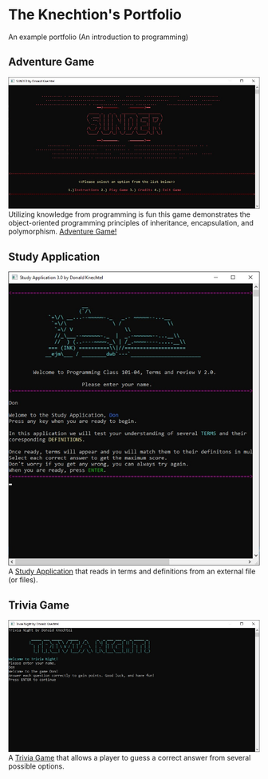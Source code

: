 # The Knechtion's Portfolio
An example portfolio (An introduction to programming)

## Adventure Game
![SUNDER](./SUNDER.jpg)
Utilizing knowledge from programming is fun this game demonstrates the object-oriented programming principles of inheritance, encapsulation, and polymorphism.
[Adventure Game!](https://github.com/TheKnechtion/SUNDER)

## Study Application
![Study Application](./StudyApp.jpg)
A [Study Application](https://github.com/TheKnechtion/StudyApp3.0) that reads in terms and definitions from an external file (or files).

## Trivia Game
![Trivia Game](./Trivia.jpg) 
A [Trivia Game](https://github.com/TheKnechtion/TriviaGame) that allows a player to guess a correct answer from several possible options. 
